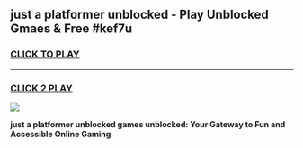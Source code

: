 
## just a platformer unblocked - Play Unblocked Gmaes & Free #kef7u
<h3>
<a href="https://news.freeplayer.one?title=just_a_platformer_unblocked&ref=27F">CLICK TO PLAY</a></h3>
<hr>

<h3>
<a href="https://news.freeplayer.one?title=just_a_platformer_unblocked&ref=27F">CLICK 2 PLAY</a>
  
</h3>

<a href="https://news.freeplayer.one?title=just_a_platformer_unblocked&ref=27F/"><img src="https://clearcache.store/games.png"></a>


**just a platformer unblocked games unblocked: Your Gateway to Fun and Accessible Online Gaming**
